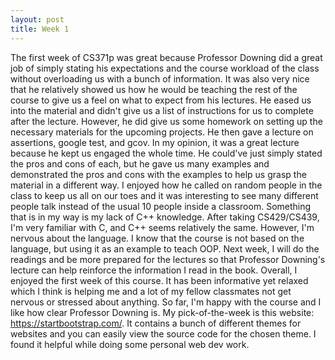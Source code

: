 ```yaml
---
layout: post
title: Week 1
---
```

The first week of CS371p was great because Professor Downing did a great job of simply stating his expectations and the course workload of the class without overloading us with a bunch of information. It was also very nice that he relatively showed us how he would be teaching the rest of the course to give us a feel on what to expect from his lectures. He eased us into the material and didn't give us a list of instructions for us to complete after the lecture. However, he did give us some homework on setting up the necessary materials for the upcoming projects. He then gave a lecture on assertions, google test, and gcov. In my opinion, it was a great lecture because he kept us engaged the whole time. He could've just simply stated the pros and cons of each, but he gave us many examples and demonstrated the pros and cons with the examples to help us grasp the material in a different way. I enjoyed how he called on random people in the class to keep us all on our toes and it was interesting to see many different people talk instead of the usual 10 people inside a classroom. Something that is in my way is my lack of C++ knowledge. After taking CS429/CS439, I'm very familiar with C, and C++ seems relatively the same. However, I'm nervous about the language. I know that the course is not based on the language, but using it as an example to teach OOP. Next week, I will do the readings and be more prepared for the lectures so that Professor Downing's lecture can help reinforce the information I read in the book. Overall, I enjoyed the first week of this course. It has been informative yet relaxed which I think is helping me and a lot of my fellow classmates not get nervous or stressed about anything. So far, I'm happy with the course and I like how clear Professor Downing is. My pick-of-the-week is this website: https://startbootstrap.com/. It contains a bunch of different themes for websites and you can easily view the source code for the chosen theme. I found it helpful while doing some personal web dev work.